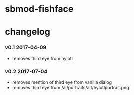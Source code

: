 # sbmod-fishface
# changelog

### v0.1 2017-04-09
- removes third eye from hylotl

### v0.2 2017-07-04
- removes mention of third eye from vanilla dialog
- removes third eye from /ai/portraits/alt/hylotlportrait.png
